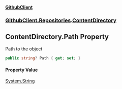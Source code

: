 #### [GithubClient](index.md 'index')
### [GithubClient.Repositories](GithubClient.Repositories.md 'GithubClient.Repositories').[ContentDirectory](GithubClient.Repositories.ContentDirectory.md 'GithubClient.Repositories.ContentDirectory')

## ContentDirectory.Path Property

Path to the object

```csharp
public string? Path { get; set; }
```

#### Property Value
[System.String](https://docs.microsoft.com/en-us/dotnet/api/System.String 'System.String')